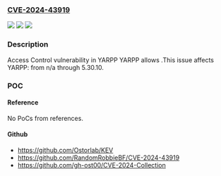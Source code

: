 ### [CVE-2024-43919](https://cve.mitre.org/cgi-bin/cvename.cgi?name=CVE-2024-43919)
![](https://img.shields.io/static/v1?label=Product&message=YARPP&color=blue)
![](https://img.shields.io/static/v1?label=Version&message=n%2Fa%3C%3D%205.30.10%20&color=brighgreen)
![](https://img.shields.io/static/v1?label=Vulnerability&message=CWE-862%20Missing%20Authorization&color=brighgreen)

### Description

Access Control vulnerability in YARPP YARPP allows .This issue affects YARPP: from n/a through 5.30.10.

### POC

#### Reference
No PoCs from references.

#### Github
- https://github.com/Ostorlab/KEV
- https://github.com/RandomRobbieBF/CVE-2024-43919
- https://github.com/gh-ost00/CVE-2024-Collection

